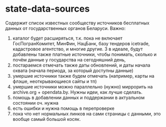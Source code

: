 # state-data-sources

Содержит список известных сообществу источников бесплатных данных от государственных органов Беларуси. 
Важно:
1) каталог будет расширяться, т.к. пока не включает ГосПогранКомитет, МинФин, НацБанк, базу тендеров icetrade, кадастровое агентство, и многие другие. 
3 в идеале, будут добавлены также платные источники, чтобы понимать, сколько и почём данные у государства на сегодняшний день, 
4) постараемся отмечать также даты обновлений, и даты начала охвата (начала периода, за который доступны данные)
5) умершие источники также будем отмечать (например, карты на флэше, неоткрывающиеся сайты и тп)
6) умершие источники можно параллельно (нужно) миррорить на archive.org + opendata.by. Нужны идеи, как лучше сделать.
7) помощь в добавлении данных и поддержании в актуальном состоянии оч. нужна
8) есть ошибки и нужна помощь в перепроверке 
9) пока что нет нормальных линков на сами страницы с данными, это вообще самый большой косяк.
